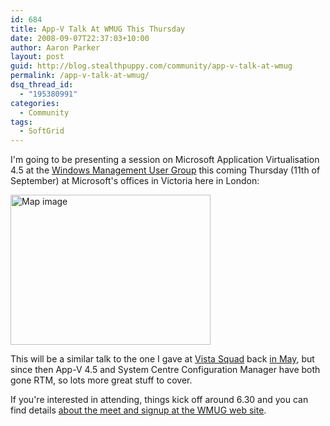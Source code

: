 ```yaml
---
id: 684
title: App-V Talk At WMUG This Thursday
date: 2008-09-07T22:37:03+10:00
author: Aaron Parker
layout: post
guid: http://blog.stealthpuppy.com/community/app-v-talk-at-wmug
permalink: /app-v-talk-at-wmug/
dsq_thread_id:
  - "195380991"
categories:
  - Community
tags:
  - SoftGrid
---
```

I'm going to be presenting a session on Microsoft Application Virtualisation 4.5 at the [Windows Management User Group](http://wmug.co.uk) this coming Thursday (11th of September) at Microsoft's offices in Victoria here in London:

<div style="padding-bottom: 0px; margin: 0px; padding-left: 0px; padding-right: 0px; display: inline; padding-top: 0px" id="scid:84E294D0-71C9-4bd0-A0FE-95764E0368D9:0976db66-16a1-40f0-b4df-bc253dacfb4b" class="wlWriterSmartContent">
  <a href="http://maps.live.com/default.aspx?v=2&cp=51.49742~-0.1399684&lvl=16&style=r&sp=aN.51.4971_-0.1409984_Microsoft%252c%2520London_&mkt=en-US&FORM=LLWR" id="map-c617ced1-c0ed-4f65-9944-f4fad1c4720b" alt="Click to view this map on Live.com" title="Click to view this map on Live.com"><img src="https://stealthpuppy.com/wp-content/uploads/2008/09/map-55eec9eafdb0.jpg" width="320" height="240" alt="Map image" /></a>
</div>

This will be a similar talk to the one I gave at [Vista Squad](http://vistasquad.co.uk/) back [in May](http://vistasquad.co.uk/blogs/scottbelton/archive/2008/05/28/vista-squad-meeting-a-new-hope-tuesday-27th-may.aspx), but since then App-V 4.5 and System Centre Configuration Manager have both gone RTM, so lots more great stuff to cover.

If you're interested in attending, things kick off around 6.30 and you can find details [about the meet and signup at the WMUG web site](http://wmug.co.uk/groups/wmug_event_content/pages/wmug-event-11th-september-2008-cardinal-place-london.aspx).